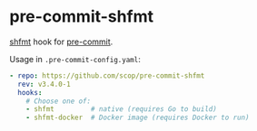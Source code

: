 # pre-commit-shfmt

[shfmt](https://github.com/mvdan/sh#shfmt) hook for
[pre-commit](https://pre-commit.com).

Usage in `.pre-commit-config.yaml`:

```yaml
- repo: https://github.com/scop/pre-commit-shfmt
  rev: v3.4.0-1
  hooks:
    # Choose one of:
    - shfmt         # native (requires Go to build)
    - shfmt-docker  # Docker image (requires Docker to run)
```
